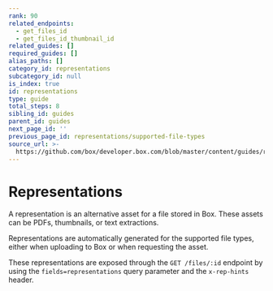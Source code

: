 ```yaml
---
rank: 90
related_endpoints:
  - get_files_id
  - get_files_id_thumbnail_id
related_guides: []
required_guides: []
alias_paths: []
category_id: representations
subcategory_id: null
is_index: true
id: representations
type: guide
total_steps: 8
sibling_id: guides
parent_id: guides
next_page_id: ''
previous_page_id: representations/supported-file-types
source_url: >-
  https://github.com/box/developer.box.com/blob/master/content/guides/representations/index.md
---
```


# Representations

A representation is an alternative asset for a file stored in Box. These assets
can be PDFs, thumbnails, or text extractions.

Representations are automatically generated for the supported file types, either
when uploading to Box or when requesting the asset.

These representations are exposed through the `GET /files/:id` endpoint by using
the `fields=representations` query parameter and the `x-rep-hints` header.
